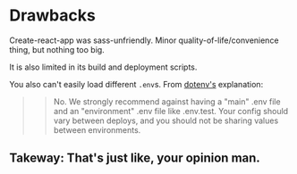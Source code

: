# Drawbacks

Create-react-app was sass-unfriendly. Minor quality-of-life/convenience
  thing, but nothing too big.

It is also limited in its build and deployment scripts.

You also can't easily load different `.env`s. From
[dotenv's](https://github.com/motdotla/dotenv) explanation:

>> No. We strongly recommend against having a "main" .env file and an "environment" .env file like .env.test. Your config should vary between deploys, and you should not be sharing values between environments.

## Takeway: That's just like, your opinion man.

